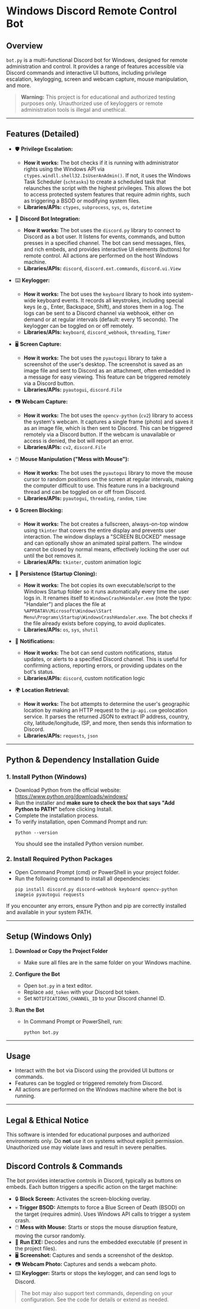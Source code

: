 # Windows Discord Remote Control Bot

## Overview

`bot.py` is a multi-functional Discord bot for Windows, designed for remote administration and control. It provides a range of features accessible via Discord commands and interactive UI buttons, including privilege escalation, keylogging, screen and webcam capture, mouse manipulation, and more.

> **Warning:** This project is for educational and authorized testing purposes only. Unauthorized use of keyloggers or remote administration tools is illegal and unethical.

---

## Features (Detailed)

- 🛡️ **Privilege Escalation:**
  - **How it works:** The bot checks if it is running with administrator rights using the Windows API via `ctypes.windll.shell32.IsUserAnAdmin()`. If not, it uses the Windows Task Scheduler (`schtasks`) to create a scheduled task that relaunches the script with the highest privileges. This allows the bot to access protected system features that require admin rights, such as triggering a BSOD or modifying system files.
  - **Libraries/APIs:** `ctypes`, `subprocess`, `sys`, `os`, `datetime`

- 🤖 **Discord Bot Integration:**
  - **How it works:** The bot uses the `discord.py` library to connect to Discord as a bot user. It listens for events, commands, and button presses in a specified channel. The bot can send messages, files, and rich embeds, and provides interactive UI elements (buttons) for remote control. All actions are performed on the host Windows machine.
  - **Libraries/APIs:** `discord`, `discord.ext.commands`, `discord.ui.View`

- ⌨️ **Keylogger:**
  - **How it works:** The bot uses the `keyboard` library to hook into system-wide keyboard events. It records all keystrokes, including special keys (e.g., Enter, Backspace, Shift), and stores them in a log. The logs can be sent to a Discord channel via webhook, either on demand or at regular intervals (default: every 15 seconds). The keylogger can be toggled on or off remotely.
  - **Libraries/APIs:** `keyboard`, `discord_webhook`, `threading`, `Timer`

- 🖥️ **Screen Capture:**
  - **How it works:** The bot uses the `pyautogui` library to take a screenshot of the user's desktop. The screenshot is saved as an image file and sent to Discord as an attachment, often embedded in a message for easy viewing. This feature can be triggered remotely via a Discord button.
  - **Libraries/APIs:** `pyautogui`, `discord.File`

- 📷 **Webcam Capture:**
  - **How it works:** The bot uses the `opencv-python` (`cv2`) library to access the system's webcam. It captures a single frame (photo) and saves it as an image file, which is then sent to Discord. This can be triggered remotely via a Discord button. If the webcam is unavailable or access is denied, the bot will report an error.
  - **Libraries/APIs:** `cv2`, `discord.File`

- 🖱️ **Mouse Manipulation ("Mess with Mouse"):**
  - **How it works:** The bot uses the `pyautogui` library to move the mouse cursor to random positions on the screen at regular intervals, making the computer difficult to use. This feature runs in a background thread and can be toggled on or off from Discord.
  - **Libraries/APIs:** `pyautogui`, `threading`, `random`, `time`

- 🔒 **Screen Blocking:**
  - **How it works:** The bot creates a fullscreen, always-on-top window using `tkinter` that covers the entire display and prevents user interaction. The window displays a "SCREEN BLOCKED" message and can optionally show an animated spiral pattern. The window cannot be closed by normal means, effectively locking the user out until the bot removes it.
  - **Libraries/APIs:** `tkinter`, custom animation logic

- 📌 **Persistence (Startup Cloning):**
  - **How it works:** The bot copies its own executable/script to the Windows Startup folder so it runs automatically every time the user logs in. It renames itself to `WindowsCrashHandaler.exe` (note the typo: "Handaler") and places the file at `%APPDATA%\Microsoft\Windows\Start Menu\Programs\Startup\WindowsCrashHandaler.exe`. The bot checks if the file already exists before copying, to avoid duplicates.
  - **Libraries/APIs:** `os`, `sys`, `shutil`

- 🔔 **Notifications:**
  - **How it works:** The bot can send custom notifications, status updates, or alerts to a specified Discord channel. This is useful for confirming actions, reporting errors, or providing updates on the bot's status.
  - **Libraries/APIs:** `discord`, custom notification logic

- 🌍 **Location Retrieval:**
  - **How it works:** The bot attempts to determine the user's geographic location by making an HTTP request to the `ip-api.com` geolocation service. It parses the returned JSON to extract IP address, country, city, latitude/longitude, ISP, and more, then sends this information to Discord.
  - **Libraries/APIs:** `requests`, `json`

---

## Python & Dependency Installation Guide

### 1. Install Python (Windows)
- Download Python from the official website: https://www.python.org/downloads/windows/
- Run the installer and **make sure to check the box that says "Add Python to PATH"** before clicking Install.
- Complete the installation process.
- To verify installation, open Command Prompt and run:
  ```
  python --version
  ```
  You should see the installed Python version number.

### 2. Install Required Python Packages
- Open Command Prompt (cmd) or PowerShell in your project folder.
- Run the following command to install all dependencies:
  ```
  pip install discord.py discord-webhook keyboard opencv-python imageio pyautogui requests
  ```

If you encounter any errors, ensure Python and pip are correctly installed and available in your system PATH.

---

## Setup (Windows Only)

1. **Download or Copy the Project Folder**
   - Make sure all files are in the same folder on your Windows machine.

2. **Configure the Bot**
   - Open `bot.py` in a text editor.
   - Replace `add_token` with your Discord bot token.
   - Set `NOTIFICATIONS_CHANNEL_ID` to your Discord channel ID.

3. **Run the Bot**
   - In Command Prompt or PowerShell, run:
     ```
     python bot.py
     ```

---

## Usage

- Interact with the bot via Discord using the provided UI buttons or commands.
- Features can be toggled or triggered remotely from Discord.
- All actions are performed on the Windows machine where the bot is running.

---

## Legal & Ethical Notice

This software is intended for educational purposes and authorized environments only. Do **not** use it on systems without explicit permission. Unauthorized use may violate laws and result in severe penalties.

## Discord Controls & Commands

The bot provides interactive controls in Discord, typically as buttons on embeds. Each button triggers a specific action on the target machine:

- 🔒 **Block Screen:** Activates the screen-blocking overlay.
- 💀 **Trigger BSOD:** Attempts to force a Blue Screen of Death (BSOD) on the target (requires admin). Uses Windows API calls to trigger a system crash.
- 🖱️ **Mess with Mouse:** Starts or stops the mouse disruption feature, moving the cursor randomly.
- 🦠 **Run EXE:** Decodes and runs the embedded executable (if present in the project files).
- 🖥️ **Screenshot:** Captures and sends a screenshot of the desktop.
- 📷 **Webcam Photo:** Captures and sends a webcam photo.
- ⌨️ **Keylogger:** Starts or stops the keylogger, and can send logs to Discord.

> The bot may also support text commands, depending on your configuration. See the code for details or extend as needed. 
